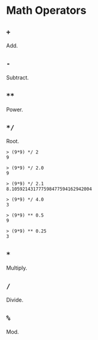# Math Operators
## `+`
Add.

## `-`
Subtract.

## `**`
Power.

## `*/`
Root.

```
> (9*9) */ 2
9

> (9*9) */ 2.0
9

> (9*9) */ 2.1
8.105921431777598477594162942004

> (9*9) */ 4.0
3

> (9*9) ** 0.5
9

> (9*9) ** 0.25
3
```


## `*`
Multiply.

## `/`
Divide.

## `%`
Mod.
